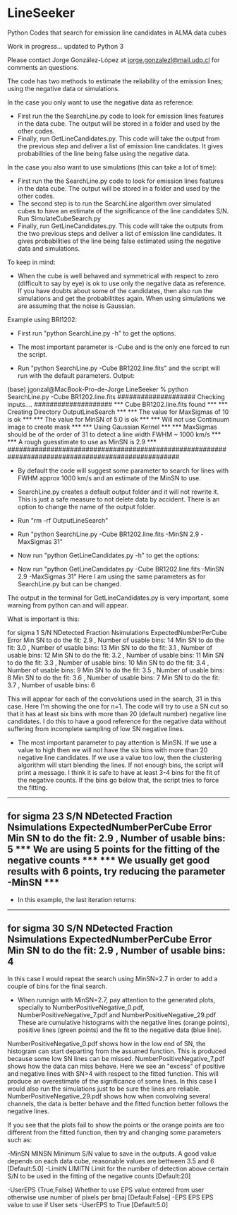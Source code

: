 # LineSeeker
Python Codes that search for emission line candidates in ALMA data cubes

Work in progress... updated to Python 3

Please contact Jorge González-López at jorge.gonzalezl@mail.udp.cl for comments an questions.

The code has two methods to estimate the reliability of the emission lines; using the negative data or simulations. 

In the case you only want to use the negative data as reference: 

- First run the the SearchLine.py code to look for emission lines features in the data cube. The output will be stored in a folder and used by the other codes.
- Finally, run GetLineCandidates.py. This code will take the output from the previous step and deliver a list of emission line candidates. It gives probabilities of the line being false using the negative data. 


In the case you also want to use simulations (this can take a lot of time):
- First run the the SearchLine.py code to look for emission lines features in the data cube. The output will be stored in a folder and used by the other codes.
- The second step is to run the SearchLine algorithm over simulated cubes to have an estimate of the significance of the line candidates S/N. Run SimulateCubeSearch.py
- Finally, run GetLineCandidates.py. This code will take the outputs from the two previous steps and deliver a list of emission line candidates. It gives probabilities of the line being false estimated using the negative data and simulations. 

To keep in mind:

- When the cube is well behaved and symmetrical with respect to zero (difficult to say by eye) is ok to use only the negative data as reference. If you have doubts about some of the candidates, then also run the simulations and get the probabilitites again. When using simulations we are assuming that the noise is Gaussian.


Example using BRI1202:

- First run "python SearchLine.py -h" to get the options. 

- The most important parameter is -Cube and is the only one forced to run the script. 

- Run "python SearchLine.py -Cube BR1202.line.fits" and the script will run with the default parameters. 
Output:

(base) jgonzal@MacBook-Pro-de-Jorge LineSeeker % python SearchLine.py -Cube BR1202.line.fits
#################### Checking inputs.... ####################
*** Cube BR1202.line.fits found ***
*** Creating Directory OutputLineSearch  ***
*** The value for MaxSigmas of 10 is ok ***
*** The value for MinSN of 5.0 is ok ***
*** Will not use Continuum image to create mask ***
*** Using Gaussian Kernel ***
*** MaxSigmas should be of the order of  31 to detect a line width FWHM ~ 1000 km/s ***
*** A rough guesstimate to use as MinSN is 2.9 ***
####################################################################################################

- By default the code will suggest some parameter to search for lines with FWHM approx 1000 km/s and an estimate of the MinSN to use. 
- SearchLine.py creates a default output folder and it will not rewrite it. This is just a safe measure to not delete data by accident. There is an option to change the name of the output folder.
- Run "rm -rf OutputLineSearch"
- Run "python SearchLine.py -Cube BR1202.line.fits -MinSN 2.9 -MaxSigmas 31"

- Now run "python GetLineCandidates.py -h" to get the options:
- Now run "python GetLineCandidates.py -Cube BR1202.line.fits -MinSN 2.9 -MaxSigmas 31"
Here I am using the same parameters as for SearchLine.py but can be changed. 

The output in the terminal for GetLineCandidates.py is very important, some warning from python can and will appear. 

What is important is this:

for sigma 1
S/N NDetected Fraction Nsimulations ExpectedNumberPerCube Error
Min SN to do the fit: 2.9 , Number of usable bins: 14
Min SN to do the fit: 3.0 , Number of usable bins: 13
Min SN to do the fit: 3.1 , Number of usable bins: 12
Min SN to do the fit: 3.2 , Number of usable bins: 11
Min SN to do the fit: 3.3 , Number of usable bins: 10
Min SN to do the fit: 3.4 , Number of usable bins: 9
Min SN to do the fit: 3.5 , Number of usable bins: 8
Min SN to do the fit: 3.6 , Number of usable bins: 7
Min SN to do the fit: 3.7 , Number of usable bins: 6

This will appear for each of the convolutions used in the search, 31 in this case. Here I'm showing the one for n=1. The code will try to use a SN cut so that it has at least six bins with more than 20 (default number) negative line candidates. I do this to have a good reference for the negative data without suffering from incomplete sampling of low SN negative lines. 

- The most important parameter to pay attention is MinSN. If we use a value to high then we will not have the six bins with more than 20 negative line candidates. If we use a value too low, then the clustering algorithm will start blending the lines. If not enough bins, the script will print a message. I think it is safe to have at least 3-4 bins for the fit of the negative counts. If the bins go below that, the script tries to force the fitting. 

--------------------------------------------------
for sigma 23
S/N NDetected Fraction Nsimulations ExpectedNumberPerCube Error
Min SN to do the fit: 2.9 , Number of usable bins: 5
*** We are using  5  points for the fitting of the negative counts ***
*** We usually get good results with 6 points, try reducing the parameter -MinSN ***
--------------------------------------------------

- In this example, the last iteration returns:

--------------------------------------------------
for sigma 30
S/N NDetected Fraction Nsimulations ExpectedNumberPerCube Error
Min SN to do the fit: 2.9 , Number of usable bins: 4
--------------------------------------------------

In this case I would repeat the search using MinSN=2.7 in order to add a couple of bins for the final search. 

- When runnign with MinSN=2.7, pay attention to the generated plots, specially to NumberPositiveNegative_0.pdf, NumberPositiveNegative_7.pdf and NumberPositiveNegative_29.pdf
These are cumulative histograms with the negative lines (orange points), positive lines (green points) and the fit to the negative data (blue line). 

NumberPositiveNegative_0.pdf shows how in the low end of SN, the histogram can start departing from the assumed function. This is produced because some low SN lines can be missed. 
NumberPositiveNegative_7.pdf shows how the data can miss behave. Here we see an "excess" of positive and negative lines with SN>4 with respect to the fitted function. This will produce an overestimate of the significance of some lines. In this case I would also run the simulations just to be sure the lines are reliable. 
NumberPositiveNegative_29.pdf shows how when convolving several channels, the data is better behave and the fitted function better follows the negative lines. 

If you see that the plots fail to show the points or the orange points are too different from the fitted function, then try and changing some parameters such as:

-MinSN MINSN          Minimum S/N value to save in the outputs. A good value depends on each data cube, reasonable values are bettween 3.5 and 6 [Default:5.0]
-LimitN LIMITN        Limit for the number of detection above certain S/N to be used in the fitting of the negative counts [Default:20]

-UserEPS {True,False}  Whether to use EPS value entered from user otherwise use number of pixels per bmaj [Default:False]
-EPS EPS              EPS value to use if User sets -UserEPS to True [Default:5.0]








